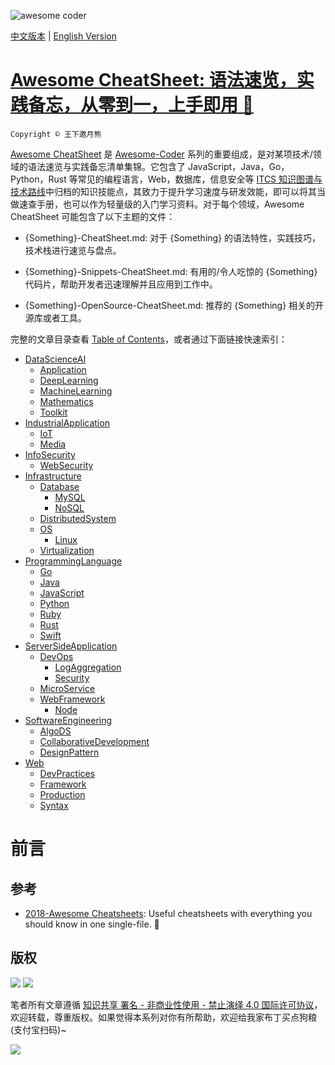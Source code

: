 ![awesome coder](https://user-images.githubusercontent.com/5803001/43364904-59f5bda6-9356-11e8-9ab3-ae073d08bb9e.png)

[中文版本](./README.md) | [English Version](./README.en.md)

# [Awesome CheatSheet: 语法速览，实践备忘，从零到一，上手即用 🚀](https://github.com/wxyyxc1992/Awesome-CheatSheet)

`Copyright © 王下邀月熊`

[Awesome CheatSheet](https://github.com/wxyyxc1992/Awesome-CheatSheet) 是 [Awesome-Coder](https://github.com/wxyyxc1992/Awesome-Coder) 系列的重要组成，是对某项技术/领域的语法速览与实践备忘清单集锦。它包含了 JavaScript，Java，Go，Python，Rust 等常见的编程语言，Web，数据库，信息安全等 [ITCS 知识图谱与技术路线](https://github.com/wxyyxc1992/Awesome-Coder/tree/master/MindMap)中归档的知识技能点，其致力于提升学习速度与研发效能，即可以将其当做速查手册，也可以作为轻量级的入门学习资料。对于每个领域，Awesome CheatSheet 可能包含了以下主题的文件：

- {Something}-CheatSheet.md: 对于 {Something} 的语法特性，实践技巧，技术栈进行速览与盘点。

- {Something}-Snippets-CheatSheet.md: 有用的/令人吃惊的 {Something} 代码片，帮助开发者迅速理解并且应用到工作中。

- {Something}-OpenSource-CheatSheet.md: 推荐的 {Something} 相关的开源库或者工具。

完整的文章目录查看 [Table of Contents](./toc.md)，或者通过下面链接快速索引：

- [DataScienceAI](./toc.md#datascienceai)
  - [Application](./toc.md#application)
  - [DeepLearning](./toc.md#deeplearning)
  - [MachineLearning](./toc.md#machinelearning)
  - [Mathematics](./toc.md#mathematics)
  - [Toolkit](./toc.md#toolkit)
- [IndustrialApplication](./toc.md#industrialapplication)
  - [IoT](./toc.md#iot)
  - [Media](./toc.md#media)
- [InfoSecurity](./toc.md#infosecurity)
  - [WebSecurity](./toc.md#websecurity)
- [Infrastructure](./toc.md#infrastructure)
  - [Database](./toc.md#database)
    - [MySQL](./toc.md#mysql)
    - [NoSQL](./toc.md#nosql)
  - [DistributedSystem](./toc.md#distributedsystem)
  - [OS](./toc.md#os)
    - [Linux](./toc.md#linux)
  - [Virtualization](./toc.md#virtualization)
- [ProgrammingLanguage](./toc.md#programminglanguage)
  - [Go](./toc.md#go)
  - [Java](./toc.md#java)
  - [JavaScript](./toc.md#javascript)
  - [Python](./toc.md#python)
  - [Ruby](./toc.md#ruby)
  - [Rust](./toc.md#rust)
  - [Swift](./toc.md#swift)
- [ServerSideApplication](./toc.md#serversideapplication)
  - [DevOps](./toc.md#devops)
    - [LogAggregation](./toc.md#logaggregation)
    - [Security](./toc.md#security)
  - [MicroService](./toc.md#microservice)
  - [WebFramework](./toc.md#webframework)
    - [Node](./toc.md#node)
- [SoftwareEngineering](./toc.md#softwareengineering)
  - [AlgoDS](./toc.md#algods)
  - [CollaborativeDevelopment](./toc.md#collaborativedevelopment)
  - [DesignPattern](./toc.md#designpattern)
- [Web](./toc.md#web)
  - [DevPractices](./toc.md#devpractices)
  - [Framework](./toc.md#framework)
  - [Production](./toc.md#production)
  - [Syntax](./toc.md#syntax)

# 前言

## 参考

- [2018-Awesome Cheatsheets](https://github.com/LeCoupa/awesome-cheatsheets): Useful cheatsheets with everything you should know in one single-file. 🚀

## 版权

![](https://parg.co/bDY) ![](https://parg.co/bDm)

笔者所有文章遵循 [知识共享 署名 - 非商业性使用 - 禁止演绎 4.0 国际许可协议](https://creativecommons.org/licenses/by-nc-nd/4.0/deed.zh)，欢迎转载，尊重版权。如果觉得本系列对你有所帮助，欢迎给我家布丁买点狗粮(支付宝扫码)~

![](https://github.com/wxyyxc1992/OSS/blob/master/2017/8/1/Buding.jpg?raw=true)
